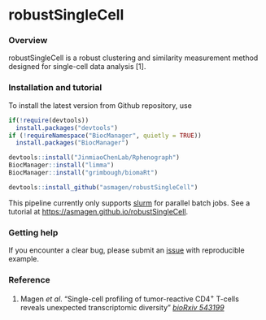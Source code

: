 robustSingleCell
================

### Overview

robustSingleCell is a robust clustering and similarity measurement method
designed for single-cell data analysis \[1\].

### Installation and tutorial

To install the latest version from Github repository, use

``` r
if(!require(devtools))
  install.packages("devtools")
if (!requireNamespace("BiocManager", quietly = TRUE))
  install.packages("BiocManager")

devtools::install("JinmiaoChenLab/Rphenograph")
BiocManager::install("limma")
BiocManager::install("grimbough/biomaRt")

devtools::install_github("asmagen/robustSingleCell")
```

This pipeline currently only supports [slurm](https://slurm.schedmd.com)
for parallel batch jobs. See a tutorial at
<https://asmagen.github.io/robustSingleCell>.

### Getting help

If you encounter a clear bug, please submit an
[issue](https://github.com/asmagen/robustSingleCell/issues) with
reproducible example.

### Reference

1.  Magen *et al*. “Single-cell profiling of tumor-reactive CD4<sup>+</sup> T-cells reveals unexpected transcriptomic diversity” [*bioRxiv 543199*](https://doi.org/10.1101/543199)
